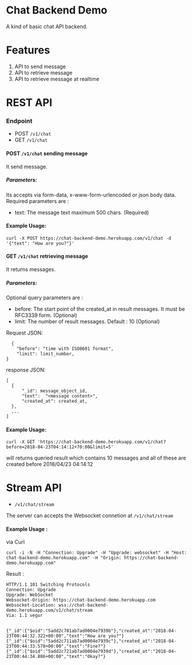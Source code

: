 # Chat Backend Demo

A kind of basic chat API backend.

# Features
  1. API to send message
  2. API to retrieve message
  3. API to retrieve message at realtime

# REST API

### Endpoint
  - POST `/v1/chat`
  - GET `/v1/chat`

#### POST `/v1/chat` sending message

It send message.

##### Parameters:

Its accepts via form-data, x-www-form-urlencoded or json body data. Required parameters are :
  - text: The message text maximum 500 chars. (Required)

#### Example Usage:

`curl -X POST https://chat-backend-demo.herokuapp.com/v1/chat -d '{"text": "How are you?"}'`

#### GET `/v1/chat` retrieving message

It returns messages.

##### Parameters:

Optional query parameters are :

 - before: The start point of the created_at in result messages. It must be RFC3339 form. (Optional)
 - limit: The number of result messages. Default : 10 (Optional)

  Request JSON:

  ```
    {
      "before": "time with ISO8601 format",
      "limit": limit_number,
  }
  ```

  response JSON:

  ```
  [
    {
        "_id": message_object_id,
        "text":  "<message content>",
        "created_at": created_at,
    },
    ...
  ]   
```

#### Example Usage:

`curl -X GET 'https://chat-backend-demo.herokuapp.com/v1/chat?before=2018-04-23T04:14:12+70:00&limit=5'`

will returns queried result which contains 10 messages and all of these are created before 2018/04/23 04:14:12

# Stream API
  -  `/v1/chat/stream`

  The server can accepts the Websocket connetion at `/v1/chat/stream`

#### Example Usage :

  via Curl

  `curl -i -N -H "Connection: Upgrade" -H "Upgrade: websocket" -H "Host: chat-backend-demo.herokuapp.com" -H "Origin: https://chat-backend-demo.herokuapp.com"`

   Result :

   ```
   HTTP/1.1 101 Switching Protocols
Connection: Upgrade
Upgrade: WebSocket
Websocket-Origin: https://chat-backend-demo.herokuapp.com
Websocket-Location: wss://chat-backend-demo.herokuapp.com/v1/chat/stream
Via: 1.1 vegur


{"_id":{"$oid":"5add2c701ab7ad0004e7939b"},"created_at":"2018-04-23T00:44:32.322+00:00","text":"How are you?"}
{"_id":{"$oid":"5add2c711ab7ad0004e7939c"},"created_at":"2018-04-23T00:44:33.578+00:00","text":"Fine?"}
{"_id":{"$oid":"5add2c721ab7ad0004e7939d"},"created_at":"2018-04-23T00:44:34.886+00:00","text":"Okay?"}
```
